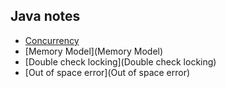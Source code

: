 ## Java notes
* [Concurrency](Concurrency)
* [Memory Model](Memory Model)
* [Double check locking](Double check locking)
* [Out of space error](Out of space error)
